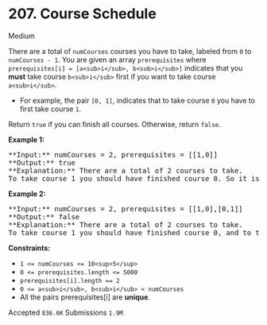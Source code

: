 # 207. Course Schedule

Medium

There are a total of `numCourses` courses you have to take, labeled from `0` to `numCourses - 1`. You are given an array `prerequisites` where `prerequisites[i] = [a<sub>i</sub>, b<sub>i</sub>]` indicates that you **must** take course `b<sub>i</sub>` first if you want to take course `a<sub>i</sub>`.

* For example, the pair `[0, 1]`, indicates that to take course `0` you have to first take course `1`.

Return `true` if you can finish all courses. Otherwise, return `false`.

**Example 1:**

<pre>
**Input:** numCourses = 2, prerequisites = [[1,0]]
**Output:** true
**Explanation:** There are a total of 2 courses to take. 
To take course 1 you should have finished course 0. So it is possible.
</pre>

**Example 2:**

<pre>
**Input:** numCourses = 2, prerequisites = [[1,0],[0,1]]
**Output:** false
**Explanation:** There are a total of 2 courses to take. 
To take course 1 you should have finished course 0, and to take course 0 you should also have finished course 1. So it is impossible.
</pre>

**Constraints:**

* `1 <= numCourses <= 10<sup>5</sup>`
* `0 <= prerequisites.length <= 5000`
* `prerequisites[i].length == 2`
* `0 <= a<sub>i</sub>, b<sub>i</sub> < numCourses`
* All the pairs prerequisites[i] are **unique**.

Accepted `836.6K` Submissions `1.9M`
